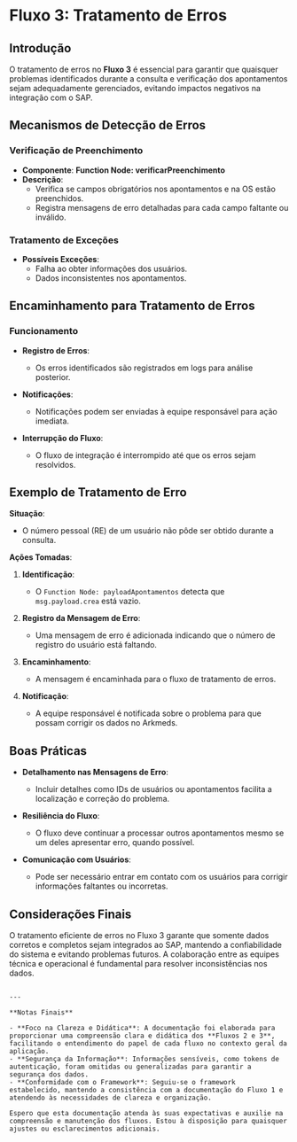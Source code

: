 # Fluxo 3: Tratamento de Erros

## Introdução

O tratamento de erros no **Fluxo 3** é essencial para garantir que quaisquer problemas identificados durante a consulta e verificação dos apontamentos sejam adequadamente gerenciados, evitando impactos negativos na integração com o SAP.

## Mecanismos de Detecção de Erros

### Verificação de Preenchimento

- **Componente**: **Function Node: verificarPreenchimento**
- **Descrição**:
  - Verifica se campos obrigatórios nos apontamentos e na OS estão preenchidos.
  - Registra mensagens de erro detalhadas para cada campo faltante ou inválido.

### Tratamento de Exceções

- **Possíveis Exceções**:
  - Falha ao obter informações dos usuários.
  - Dados inconsistentes nos apontamentos.

## Encaminhamento para Tratamento de Erros

### Funcionamento

- **Registro de Erros**:
  - Os erros identificados são registrados em logs para análise posterior.

- **Notificações**:
  - Notificações podem ser enviadas à equipe responsável para ação imediata.

- **Interrupção do Fluxo**:
  - O fluxo de integração é interrompido até que os erros sejam resolvidos.

## Exemplo de Tratamento de Erro

**Situação**:

- O número pessoal (RE) de um usuário não pôde ser obtido durante a consulta.

**Ações Tomadas**:

1. **Identificação**:
   - O `Function Node: payloadApontamentos` detecta que `msg.payload.crea` está vazio.

2. **Registro da Mensagem de Erro**:
   - Uma mensagem de erro é adicionada indicando que o número de registro do usuário está faltando.

3. **Encaminhamento**:
   - A mensagem é encaminhada para o fluxo de tratamento de erros.

4. **Notificação**:
   - A equipe responsável é notificada sobre o problema para que possam corrigir os dados no Arkmeds.

## Boas Práticas

- **Detalhamento nas Mensagens de Erro**:
  - Incluir detalhes como IDs de usuários ou apontamentos facilita a localização e correção do problema.

- **Resiliência do Fluxo**:
  - O fluxo deve continuar a processar outros apontamentos mesmo se um deles apresentar erro, quando possível.

- **Comunicação com Usuários**:
  - Pode ser necessário entrar em contato com os usuários para corrigir informações faltantes ou incorretas.

## Considerações Finais

O tratamento eficiente de erros no Fluxo 3 garante que somente dados corretos e completos sejam integrados ao SAP, mantendo a confiabilidade do sistema e evitando problemas futuros. A colaboração entre as equipes técnica e operacional é fundamental para resolver inconsistências nos dados.

```

---

**Notas Finais**

- **Foco na Clareza e Didática**: A documentação foi elaborada para proporcionar uma compreensão clara e didática dos **Fluxos 2 e 3**, facilitando o entendimento do papel de cada fluxo no contexto geral da aplicação.
- **Segurança da Informação**: Informações sensíveis, como tokens de autenticação, foram omitidas ou generalizadas para garantir a segurança dos dados.
- **Conformidade com o Framework**: Seguiu-se o framework estabelecido, mantendo a consistência com a documentação do Fluxo 1 e atendendo às necessidades de clareza e organização.

Espero que esta documentação atenda às suas expectativas e auxilie na compreensão e manutenção dos fluxos. Estou à disposição para quaisquer ajustes ou esclarecimentos adicionais.

